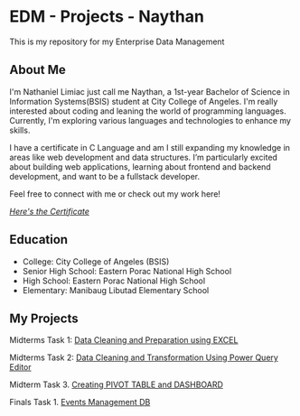# EDM - Projects - Naythan
This is my repository for my Enterprise Data Management
## About Me
I'm Nathaniel Limiac just call me Naythan, a 1st-year Bachelor of Science in Information Systems(BSIS) student at City College of Angeles. I'm really interested about coding and leaning the world of programming languages. Currently, I'm exploring various languages and technologies to enhance my skills.

I have a certificate in C Language and am I still expanding my knowledge in areas like web development and data structures. I’m particularly excited about building web applications, learning about frontend and backend development, and want to be a fullstack developer.

Feel free to connect with me or check out my work here!

[*Here's the Certificate*](Certificate/Partner-_CLA_-_Programming_Essentials_in_C_certificate_nlimiac24-0228-cca-edu-ph_937351ad-c137-4407-9169-5046bf2376d6.pdf)
## Education
- College: City College of Angeles (BSIS)
- Senior High School: Eastern Porac National High School
- High School: Eastern Porac National High School
- Elementary: Manibaug Libutad Elementary School
## My Projects
Midterms Task 1: [Data Cleaning and Preparation using EXCEL](https://github.com/NaythanIsME/EDM-Portfolio/tree/main/Midterm%20Task%201)

Midterms Task 2: [Data Cleaning and Transformation Using Power Query Editor](https://github.com/NaythanIsME/EDM-Portfolio/tree/main/Midterm%20Task%202)

Midterm Task 3. [Creating PIVOT TABLE and DASHBOARD](https://github.com/NaythanIsME/EDM-Portfolio/tree/main/Midterm%20Task%203)

Finals Task 1. [Events Management DB](https://github.com/NaythanIsME/EDM-Portfolio/tree/main/Finals%20Task%201)
